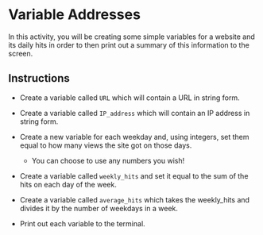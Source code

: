 # Variable Addresses

In this activity, you will be creating some simple variables for a website and its daily hits in order to then print out a summary of this information to the screen.

## Instructions

* Create a variable called `URL` which will contain a URL in string form.

* Create a variable called `IP_address` which will contain an IP address in string form.

* Create a new variable for each weekday and, using integers, set them equal to how many views the site got on those days.

  * You can choose to use any numbers you wish!

* Create a variable called `weekly_hits` and set it equal to the sum of the hits on each day of the week.

* Create a variable called `average_hits` which takes the weekly_hits and divides it by the number of weekdays in a week.

* Print out each variable to the terminal.
